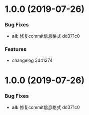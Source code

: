 # 1.0.0 (2019-07-26)


### Bug Fixes

* **all:** 修复commit信息格式 dd371c0


### Features

* changelog 3d41374



# 1.0.0 (2019-07-26)


### Bug Fixes

* **all:** 修复commit信息格式 dd371c0



